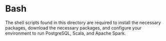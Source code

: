 # Bash

The shell scripts found in this directory are required to install the necessary packages, download the necessary packages, and  configure your environment to run PostgreSQL, Scala, and Apache Spark.
